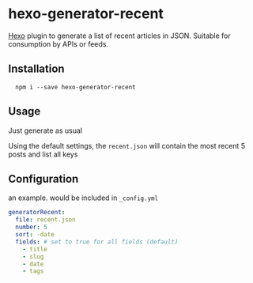 # hexo-generator-recent

[Hexo](https://hexo.io/) plugin to generate a list of recent articles in JSON.
Suitable for consumption by APIs or feeds.

## Installation

```
  npm i --save hexo-generator-recent
```

## Usage

Just generate as usual

Using the default settings, the `recent.json` will contain the most recent 5
posts and list all keys

## Configuration

an example. would be included in `_config.yml`

```yaml
generatorRecent:
  file: recent.json
  number: 5
  sort: -date
  fields: # set to true for all fields (default)
    - title
    - slug
    - date
    - tags
```
